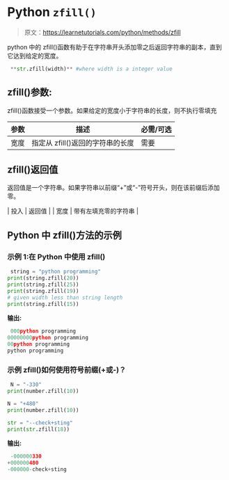 # Python `zfill()`

> 原文：<https://learnetutorials.com/python/methods/zfill>

python 中的 zfill()函数有助于在字符串开头添加零之后返回字符串的副本，直到它达到给定的宽度。

```py
 **str.zfill(width)** #where width is a integer value 

```

## zfill()参数:

zfill()函数接受一个参数。如果给定的宽度小于字符串的长度，则不执行零填充

| 参数 | 描述 | 必需/可选 |
| --- | --- | --- |
| 宽度 | 指定从 zfill()返回的字符串的长度 | 需要 |

## zfill()返回值

返回值是一个字符串。如果字符串以前缀“+”或“-”符号开头，则在该前缀后添加零。

| 投入 | 返回值 |
| 宽度 | 带有左填充零的字符串 |

## Python 中 zfill()方法的示例

### 示例 1:在 Python 中使用 zfill()

```py
 string = "python programming"
print(string.zfill(20))
print(string.zfill(25))
print(string.zfill(19))
# given width less than string length
print(string.zfill(15)) 

```

**输出:**

```py
 000python programming
00000000python programming
00python programming
python programming 
```

### 示例 zfill()如何使用符号前缀(+或-)？

```py
 N = "-330"
print(number.zfill(10))

N = "+480"
print(number.zfill(10))

str = "--check+sting"
print(str.zfill(18)) 

```

**输出:**

```py
 -000000330
+000000480
-000000-check+sting 
```